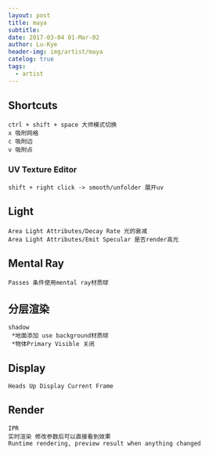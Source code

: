 ```yaml
---
layout: post
title: maya
subtitle: 
date: 2017-03-04 01-Mar-02
author: Lu-Kye
header-img: img/artist/maya
catelog: true
tags: 
  - artist
---
```

## Shortcuts
    ctrl + shift + space 大师模式切换
    x 吸附网格
    c 吸附边
    v 吸附点

### UV Texture Editor
    shift + right click -> smooth/unfolder 展开uv

## Light
    Area Light Attributes/Decay Rate 光的衰减
    Area Light Attributes/Emit Specular 是否render高光

## Mental Ray
    Passes 条件使用mental ray材质球

## 分层渲染
    shadow
     *地面添加 use background材质球
     *物体Primary Visible 关闭

## Display
    Heads Up Display Current Frame

## Render
    IPR 
    实时渲染 修改参数后可以直接看到效果
    Runtime rendering, preview result when anything changed     

